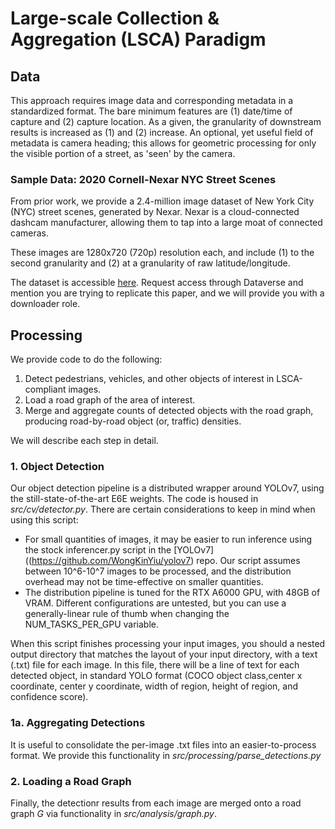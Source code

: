 # Large-scale Collection & Aggregation (LSCA) Paradigm 

## Data 
This approach requires image data and corresponding metadata in a standardized format. The bare minimum features are (1) date/time of capture and (2) capture location. As a given, the granularity of downstream results is increased as (1) and (2) increase. An optional, yet useful field of metadata is camera heading; this allows for geometric processing for only the visible portion of a street, as 'seen' by the camera. 

### Sample Data: 2020 Cornell-Nexar NYC Street Scenes 
From prior work, we provide a 2.4-million image dataset of New York City (NYC) street scenes, generated by Nexar. Nexar is a cloud-connected dashcam manufacturer, allowing them to tap into a large moat of connected cameras. 

These images are 1280x720 (720p) resolution each, and include (1) to the second granularity and (2) at a granularity of raw latitude/longitude. 

The dataset is accessible [here](https://dataverse.harvard.edu/dataset.xhtml?persistentId=doi:10.7910/DVN/ZQ9GF0). Request access through Dataverse and mention you are trying to replicate this paper, and we will provide you with a downloader role. 

## Processing 
We provide code to do the following: 
1. Detect pedestrians, vehicles, and other objects of interest in LSCA-compliant images. 
2. Load a road graph of the area of interest. 
3. Merge and aggregate counts of detected objects with the road graph, producing road-by-road object (or, traffic) densities. 

We will describe each step in detail.

### 1. Object Detection 
Our object detection pipeline is a distributed wrapper around YOLOv7, using the still-state-of-the-art E6E weights. The code is housed in *src/cv/detector.py*. There are certain considerations to keep in mind when using this script: 
- For small quantities of images, it may be easier to run inference using the stock inferencer.py script in the [YOLOv7]((https://github.com/WongKinYiu/yolov7) repo. Our script assumes between 10^6-10^7 images to be processed, and the distribution overhead may not be time-effective on smaller quantities. 
- The distribution pipeline is tuned for the RTX A6000 GPU, with 48GB of VRAM. Different configurations are untested, but you can use a generally-linear rule of thumb when changing the NUM_TASKS_PER_GPU variable.

When this script finishes processing your input images, you should a nested output directory that matches the layout of your input directory, with a text (.txt) file for each image. In this file, there will be a line of text for each detected object, in standard YOLO format (COCO object class,center x coordinate, center y coordinate, width of region, height of region, and confidence score).

### 1a. Aggregating Detections 
It is useful to consolidate the per-image .txt files into an easier-to-process format. We provide this functionality in *src/processing/parse_detections.py*

### 2. Loading a Road Graph 
Finally, the detectionr results from each image are merged onto a road graph *G* via functionality in *src/analysis/graph.py*. 

